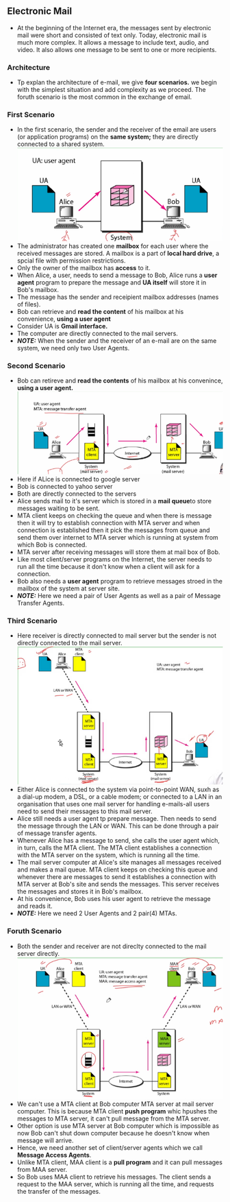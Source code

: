 ## Electronic Mail
- At the beginning of the Internet era, the messages sent by electronic mail were short and consisted of text only. Today, electronic mail is much more complex. It allows a message to include text, audio, and video. It also allows one message to be sent to one or more recipients.
### Architecture
- Tp explan the architecture of e-mail, we give **four scenarios.** we begin with the simplest situation and add complexity as we proceed. The foruth scenario is the most common in the exchange of email.
### First Scenario
- In the first scenario, the sender and the receiver of the email are users (or application programs) on the **same system;** they are directly connected to a shared system.
![Alt text](image-5.png)
- The administrator has created one **mailbox** for each user where the received messages are stored. A mailbox is a part of **local hard drive**, a spcial file with permission restrictions.
- Only the owner of the mailbox has **access** to it.
- When Alice, a user, needs to send a message to Bob, Alice runs a **user agent** program to prepare the message and **UA itself** will store it in Bob's mailbox.
- The message has the sender and receipient mailbox addresses (names of files).
- Bob can retrieve and **read the content** of his mailbox at his convenience, **using a user agent**
- Consider UA is **Gmail interface.**
- The computer are directly connected to the mail servers.
- ***NOTE:*** When the sender and the receiver of an e-mail are on the same system, we need only two User Agents.
### Second Scenario
- Bob can retireve and **read the contents** of his mailbox at his convenince, **using a user agent.**
![Alt text](image-6.png)
- Here if ALice is connected to google server
- Bob is connected to yahoo server
- Both are directly connected to the servers
- Alice sends mail to it's server which is stored in a **mail queue**to store messages waiting to be sent.
- MTA client keeps on checking the queue and when there is message then it will try to establish connection with MTA server and when connection is established then it pick the messages from queue and send them over internet to MTA server which is running at system from which Bob is connected.
- MTA server after receiving messages will store them at mail box of Bob.
- Like most client/server programs on the Internet, the server needs to run all the time because it don't know when a client will ask for a connection.
- Bob also needs a **user agent** program to retrieve messages stroed in the mailbox of the system at server site.
- ***NOTE:*** Here we need a pair of User Agents as well as a pair of Message Transfer Agents.
### Third Scenario
- Here receiver is directly connected to mail server but the sender is not directly connected to the mail server.
![Alt text](image-7.png)
- Either Alice is connected to the system via point-to-point WAN, suxh as a dial-up modem, a DSL, or a cable modem; or connected to a LAN in  an organisation that uses one mail server for handling e-mails-all users need to send their messages to this mail server.
- Alice still needs a user agent tp prepare message. Then needs to send the message through the LAN or WAN. This can be done through a pair of message transfer agents.
- Whenever Alice has a message to send, she calls the user agent which, in turn, calls the MTA client. The MTA client establishes a connection with the MTA server on the system, which is running all the time.
- The mail server computer at Alice's site manages all messages received and makes a mail queue. MTA client keeps on checking this queue and whenever there are messages to send it establishes a connection with MTA server at Bob's site and sends the messages. This server receives the messages and stores it in Bob's mailbox.
- At his convenience, Bob uses his user agent to retrieve the message and reads it.
- ***NOTE:*** Here we need 2 User Agents and 2 pair(4) MTAs.
### Foruth Scenario
- Both the sender and receiver are not direclty connected to the mail server directly.
![Alt text](image-8.png)
- We can't use a MTA client at Bob computer MTA server at mail server computer. This is because MTA client **push program** whic hpushes the messages to MTA server, it can't pull message from the MTA server.
- Other option is use MTA server at Bob computer which is impossible as now Bob can't shut down computer because he doesn't know when message will arrive.
- Hence, we need another set of client/server agents which we call **Message Access Agents**.
- Unlike MTA client, MAA client is a **pull program** and it can pull messages from MAA server.
- So Bob uses MAA client to retrieve his messages. The client sends a request to the MAA server, which is running all the time, and requests the transfer of the messages.